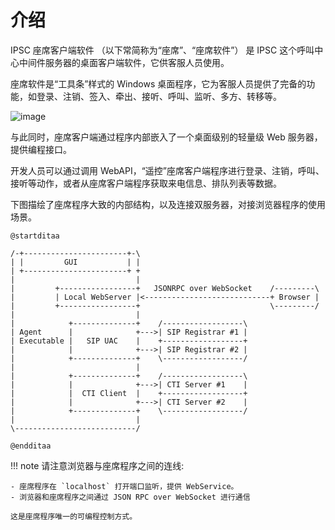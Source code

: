 # 介绍

IPSC 座席客户端软件 （以下常简称为“座席”、“座席软件”） 是 IPSC 这个呼叫中心中间件服务器的桌面客户端软件，它供客服人员使用。

座席软件是“工具条”样式的 Windows 桌面程序，它为客服人员提供了完备的功能，如登录、注销、签入、牵出、接听、呼叫、监听、多方、转移等。

![image](images/MainWindow.png)

与此同时，座席客户端通过程序内部嵌入了一个桌面级别的轻量级 Web 服务器，提供编程接口。

开发人员可以通过调用 WebAPI，“遥控”座席客户端程序进行登录、注销，呼叫、接听等动作，或者从座席客户端程序获取来电信息、排队列表等数据。

下图描绘了座席程序大致的内部结构，以及连接双服务器，对接浏览器程序的使用场景。

```plantuml
@startditaa

/-+-----------------------+-\
| |         GUI           | |
| +-----------------------+ +
|                           |
|         +-----------------+   JSONRPC over WebSocket    /---------\
|         | Local WebServer |<----------------------------+ Browser |
|         +-----------------+                             \---------/
|                           |
|            +--------------+    /------------------\
| Agent      |              +--->| SIP Registrar #1 |
| Executable |   SIP UAC    |    +------------------+
|            |              +--->| SIP Registrar #2 |
|            +--------------+    \------------------/
|                           |
|            +--------------+    /------------------\
|            |              +--->| CTI Server #1    |
|            |  CTI Client  |    +------------------+
|            |              +--->| CTI Server #2    |
|            +--------------+    \------------------/
|                           |
\---------------------------/

@endditaa
```

!!! note
    请注意浏览器与座席程序之间的连线:

    - 座席程序在 `localhost` 打开端口监听，提供 WebService。
    - 浏览器和座席程序之间通过 JSON RPC over WebSocket 进行通信
    
    这是座席程序唯一的可编程控制方式。
